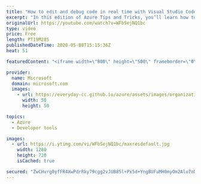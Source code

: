 ```yaml
---
title: "How to edit and debug code in real time with Visual Studio Code Live Share | Azure Tips and Tricks"
excerpt: "In this edition of Azure Tips and Tricks, you’ll learn how to instantly and securely share your current project, debugging session, terminal instance, localhost web app, and voice and text chat with Live Share extension for Visual Studio Code.     For more tips and tricks, visit: https://aka.ms/azuretipsandtricks"
originalUrl: https://youtube.com/watch?v=WFbSejNQ1bc
type: video
price: Free
length: PT19M28S
publishedDateTime: 2020-05-08T15:15:36Z
heat: 51

featuredContent: "<iframe width=\"800\" height=\"500\" frameborder=\"0\" src=\"https://www.youtube.com/embed/WFbSejNQ1bc\" allow=\"accelerometer; autoplay; encrypted-media; gyroscope; picture-in-picture\" allowfullscreen></iframe>"

provider:
  name: Microsoft
  domain: microsoft.com
  images:
    - url: https://everyday-cc.github.io/azure/assets/images/organizations/microsoft.com-50x50.jpg
      width: 50
      height: 50

topics:
  - Azure
  - Developer tools

images:
  - url: https://i.ytimg.com/vi/WFbSejNQ1bc/maxresdefault.jpg
    width: 1280
    height: 720
    isCached: true

secured: "ZwCHvrg0yfFR4XwPdrRky79cgg2vJUB85l+Px5d+YngBUFuMH0myOm2Alu7nDgp6XP+gwmY/n9IT8faLMcXfIZCvKyFOJ17tesPuJHz+PZqag936YbdLBUhrot5x3Zj0vVNMtil48lw5KdN0ilsSgohTBz9avA8v8UrUifqv88R3Qdg6KxH5naIDGO7QZ4p2NhIexUdjE0FJov0IbN7vaD/lPi4KuGdIQg1fEwgdOLRSGqfIXf7883tCKOdgyrvqRXhQE8spmiPEB8wdLn2AqTyOjWCxlIGdDVI5rWp+LXhB7iz0IQ4hoahSPbggCthUaNaE39YALUsKOEllRKrPNN8BayOimXUlvNkieHBTHBsvjXGo7VpB2Hce9Vwvl8qgWwWHt/Gx1Z8anN0FN+oFbcssW870bNHWqZXrGV4DWug=;AuGKBqhemqOQOP9UjZooOg=="
---
```


